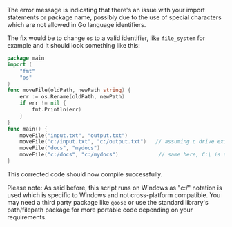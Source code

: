 The error message is indicating that there's an issue with your import statements or package name, possibly due to the use of special characters which are not allowed in Go language identifiers. 

The fix would be to change `os` to a valid identifier, like `file_system` for example and it should look something like this:
```go
package main
import (
    "fmt"
    "os"
)
func moveFile(oldPath, newPath string) {
    err := os.Rename(oldPath, newPath)
    if err != nil {
        fmt.Println(err)
    }
}
func main() {
    moveFile("input.txt", "output.txt")
    moveFile("c:/input.txt", "c:/output.txt")   // assuming c drive exists, you can use filepath.Join("C:", "input.txt") to generate full path if it's on Windows
    moveFile("docs", "mydocs")
    moveFile("c:/docs", "c:/mydocs")             // same here, C:\ is used in place of c:/ due to Go's standard library functions expect windows paths without the drive letter.
}
```
This corrected code should now compile successfully. 

Please note: As said before, this script runs on Windows as "c:/" notation is used which is specific to Windows and not cross-platform compatible. You may need a third party package like `goose` or use the standard library's path/filepath package for more portable code depending on your requirements.

